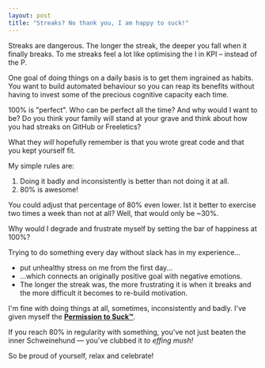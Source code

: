 ```yaml
---
layout: post
title: "Streaks? No thank you, I am happy to suck!"
---
```


Streaks are dangerous. The longer the streak, the deeper you fall when it finally breaks. To me streaks feel a lot like optimising the I in KPI – instead of the P.

One goal of doing things on a daily basis is to get them ingrained as habits. You want to build automated behaviour so you can reap its benefits without having to invest some of the precious cognitive capacity each time.

100% is "perfect". Who can be perfect all the time? And why would I want to be? Do you think your family will stand at your grave and think about how you had streaks on GitHub or Freeletics?

What they *will* hopefully remember is that you wrote great code and that you kept yourself fit. 

My simple rules are:

1. Doing it badly and inconsistently is better than not doing it at all. 
1. 80% is awesome!

You could adjust that percentage of 80% even lower. Ist it better to exercise two times a week than not at all? Well, that would only be ~30%.

Why would I degrade and frustrate myself by setting the bar of happiness at 100%?

Trying to do something every day without slack has in my experience...

- put unhealthy stress on me from the first day...
- ...which connects an originally positive goal with negative emotions.
- The longer the streak was, the more frustrating it is when it breaks and the more difficult it becomes to re-build motivation.

I'm fine with doing things at all, sometimes, inconsistently and badly. I've given myself the [**Permission to Suck™**](http://kadavy.net/blog/posts/permission-to-suck/).

If you reach 80% in regularity with something, you've not just beaten the inner Schweinehund — you've clubbed it *to effing mush!*

So be proud of yourself, relax and celebrate!
